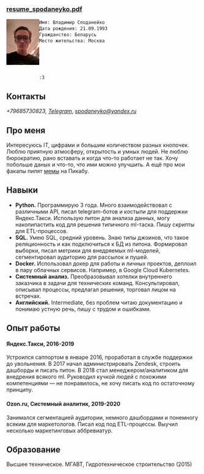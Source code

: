 ### [resume_spodaneyko.pdf](https://github.com/meowzth/meowzth.github.io/raw/master/resume_spodaneyko.pdf)

<img align="left" img src="./img.png" width="17%">

	Имя: Владимир Споданейко
	Дата рождения: 21.09.1993
	Гражданство: Беларусь
	Место жительства: Москва





	:3


## Контакты


*+79685730823, [Telegram](https://t.me/meowzaebis)*,
*spodaneyko@yandex.ru*



## Про меня

Интересуюсь IT, цифрами и большим количеством разных кнопочек. Люблю приятную атмосферу, открытость и умных людей. Не люблю бюрократию, рано вставать и когда что-то работает не так. Хочу побольше даных и что-то, что ими можно улучшить. А ещё про мои факапы пилят [мемы](https://pikabu.ru/story/tekhpodderzhka_yandeks_taksi_6109211) на Пикабу.


## Навыки

* **Python.** Программирую 3 года. Много взаимодействовал с различными API, писал telegram-ботов и костыли для поддержки Яндекс.Такси. Использую питон для анализа данных, могу накопипастить код для решения типичного ml-таска. Пишу скрипты для ETL-процессов.
* **SQL.**  Умею SQL, средний уровень. Знаю типы джоинов, что такое реляционность и как подключиться к БД из питона. Формировал выборки, писал метрики для внедряемых ml-моделей, сегментировал аудиторию для рассылок и пушей.
* **Docker.** Использовал докер для работы и личных проектов, деплоил в пару облачных сервисов. Например, в Google Cloud Kubernetes.
* **Системный анализ.** Преобразовывал хотелки внутреннего заказчика в задачи для технических команд. Консультировал, описывал процессы, предлагал решения, торговал лицом на встречах.
* **Английский.** Intermediate, без проблем читаю документацию и понимаю устную речь, пишу с трудом и ошибками.


## Опыт работы
#### Яндекс.Такси, 2016-2019
Устроился саппортом в январе 2016, проработал в службе поддержки до увольнения. В 2017 начал администрировать Zendesk, строить дашборды и писать питон. В 2018 стал менеджером/аналитиком для внедрения всякого ml. Руководил кучкой людей с похожими компетенциями — не понравилось, не хочу писать код по остаточному принципу.

#### Ozon.ru, Сиcтемный аналитик, 2019-2020
Занимался сегментацией аудитории, немного дашбордами и понемногу всяким для маркетологов. Писал код под ETL-процессы. Выучил несколько маркетинговых аббревиатур.

## Образование
Высшее техническое. МГАВТ, Гидротехническое строительство (2015)
